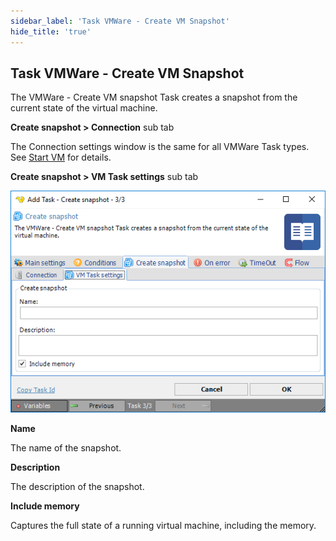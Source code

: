```yaml
---
sidebar_label: 'Task VMWare - Create VM Snapshot'
hide_title: 'true'
---
```


## Task VMWare - Create VM Snapshot

The VMWare - Create VM snapshot Task creates a snapshot from the current state of the virtual machine.
 
**Create snapshot > Connection** sub tab

The Connection settings window is the same for all VMWare Task types. See [Start VM](start-vm) for details.
 
**Create snapshot > VM Task settings** sub tab

![](../../../../../static/img/taskvmwarecreatesnapshotsettings.png)

**Name**

The name of the snapshot.
 
**Description**

The description of the snapshot.
 
**Include memory**

Captures the full state of a running virtual machine, including the memory.